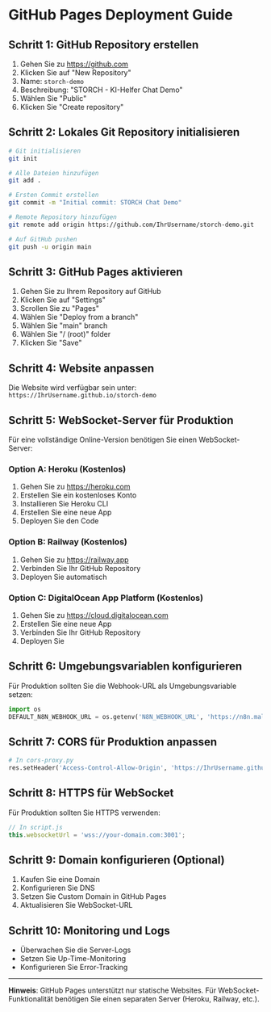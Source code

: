 # GitHub Pages Deployment Guide

## Schritt 1: GitHub Repository erstellen

1. Gehen Sie zu https://github.com
2. Klicken Sie auf "New Repository"
3. Name: `storch-demo`
4. Beschreibung: "STORCH - KI-Helfer Chat Demo"
5. Wählen Sie "Public"
6. Klicken Sie "Create repository"

## Schritt 2: Lokales Git Repository initialisieren

```bash
# Git initialisieren
git init

# Alle Dateien hinzufügen
git add .

# Ersten Commit erstellen
git commit -m "Initial commit: STORCH Chat Demo"

# Remote Repository hinzufügen
git remote add origin https://github.com/IhrUsername/storch-demo.git

# Auf GitHub pushen
git push -u origin main
```

## Schritt 3: GitHub Pages aktivieren

1. Gehen Sie zu Ihrem Repository auf GitHub
2. Klicken Sie auf "Settings"
3. Scrollen Sie zu "Pages"
4. Wählen Sie "Deploy from a branch"
5. Wählen Sie "main" branch
6. Wählen Sie "/ (root)" folder
7. Klicken Sie "Save"

## Schritt 4: Website anpassen

Die Website wird verfügbar sein unter:
`https://IhrUsername.github.io/storch-demo`

## Schritt 5: WebSocket-Server für Produktion

Für eine vollständige Online-Version benötigen Sie einen WebSocket-Server:

### Option A: Heroku (Kostenlos)

1. Gehen Sie zu https://heroku.com
2. Erstellen Sie ein kostenloses Konto
3. Installieren Sie Heroku CLI
4. Erstellen Sie eine neue App
5. Deployen Sie den Code

### Option B: Railway (Kostenlos)

1. Gehen Sie zu https://railway.app
2. Verbinden Sie Ihr GitHub Repository
3. Deployen Sie automatisch

### Option C: DigitalOcean App Platform (Kostenlos)

1. Gehen Sie zu https://cloud.digitalocean.com
2. Erstellen Sie eine neue App
3. Verbinden Sie Ihr GitHub Repository
4. Deployen Sie

## Schritt 6: Umgebungsvariablen konfigurieren

Für Produktion sollten Sie die Webhook-URL als Umgebungsvariable setzen:

```python
import os
DEFAULT_N8N_WEBHOOK_URL = os.getenv('N8N_WEBHOOK_URL', 'https://n8n.malerinstitut.de/webhook/storch-demo')
```

## Schritt 7: CORS für Produktion anpassen

```python
# In cors-proxy.py
res.setHeader('Access-Control-Allow-Origin', 'https://IhrUsername.github.io')
```

## Schritt 8: HTTPS für WebSocket

Für Produktion sollten Sie HTTPS verwenden:

```javascript
// In script.js
this.websocketUrl = 'wss://your-domain.com:3001';
```

## Schritt 9: Domain konfigurieren (Optional)

1. Kaufen Sie eine Domain
2. Konfigurieren Sie DNS
3. Setzen Sie Custom Domain in GitHub Pages
4. Aktualisieren Sie WebSocket-URL

## Schritt 10: Monitoring und Logs

- Überwachen Sie die Server-Logs
- Setzen Sie Up-Time-Monitoring
- Konfigurieren Sie Error-Tracking

---

**Hinweis**: GitHub Pages unterstützt nur statische Websites. Für WebSocket-Funktionalität benötigen Sie einen separaten Server (Heroku, Railway, etc.).
